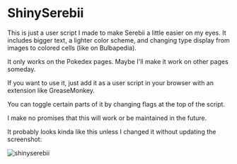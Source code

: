 # ShinySerebii

This is just a user script I made to make Serebii a little easier on my eyes. It includes bigger text, a lighter color scheme, and changing type display from images to colored cells (like on Bulbapedia).

It only works on the Pokedex pages. Maybe I'll make it work on other pages someday.

If you want to use it, just add it as a user script in your browser with an extension like GreaseMonkey.

You can toggle certain parts of it by changing flags at the top of the script.

I make no promises that this will work or be maintained in the future.

It probably looks kinda like this unless I changed it without updating the screenshot:

![shinyserebii](https://cloud.githubusercontent.com/assets/3259694/21322805/ab9bcb10-c5e8-11e6-9ec8-444867523d0b.JPG)
